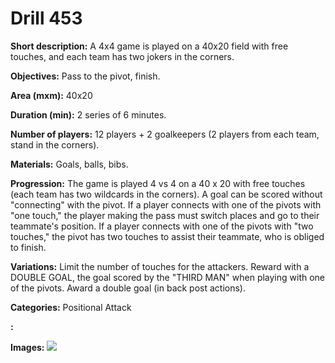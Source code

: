 # Drill 453

**Short description:**
A 4x4 game is played on a 40x20 field with free touches, and each team has two jokers in the corners.

**Objectives:**
Pass to the pivot, finish.

**Area (mxm):**
40x20

**Duration (min):**
2 series of 6 minutes.

**Number of players:**
12 players + 2 goalkeepers (2 players from each team, stand in the corners).

**Materials:**
Goals, balls, bibs.

**Progression:**
The game is played 4 vs 4 on a 40 x 20 with free touches (each team has two wildcards in the corners). A goal can be scored without "connecting" with the pivot. If a player connects with one of the pivots with "one touch," the player making the pass must switch places and go to their teammate's position. If a player connects with one of the pivots with "two touches," the pivot has two touches to assist their teammate, who is obliged to finish.

**Variations:**
Limit the number of touches for the attackers. Reward with a DOUBLE GOAL, the goal scored by the "THIRD MAN" when playing with one of the pivots. Award a double goal (in back post actions).

**Categories:**
Positional Attack

**:**


**Images:**
![](https://www.coachingfutsal.com/\images\d8b24493a8d47f6bffb8db3c7dda6ff9dd9615c97a4e3175c29373adaea39d89663d21004f1bcd3b6109379397aa6e12027d2cef97aea02d69d98747cf9c46e44e209cda80836.jpg)

